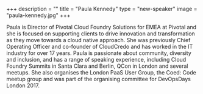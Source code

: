 +++
description = ""
title = "Paula Kennedy"
type = "new-speaker"
image = "paula-kennedy.jpg"
+++
<p>Paula is Director of Pivotal Cloud Foundry Solutions for EMEA at Pivotal and she is focused on supporting clients to drive innovation and transformation as they move towards a cloud native approach. She was previously Chief Operating Officer and co­-founder of CloudCredo and has worked in the IT industry for over 17 years. Paula is passionate about community, diversity and inclusion, and has a range of speaking experience, including Cloud Foundry Summits in Santa Clara and Berlin, QCon in London and several meetups. She also organises the London PaaS User Group, the Coed: Code meetup group and was part of the organising committee for DevOpsDays London 2017.<p>